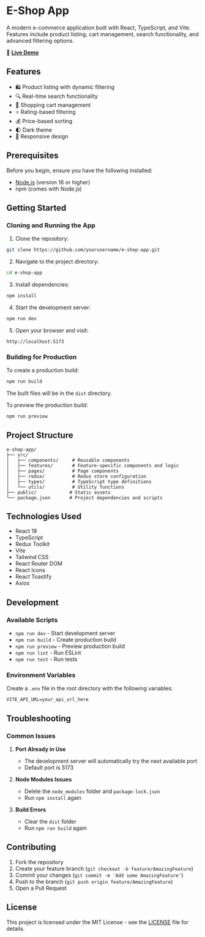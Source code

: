# E-Shop App

A modern e-commerce application built with React, TypeScript, and Vite. Features include product listing, cart management, search functionality, and advanced filtering options.

🚀 **[Live Demo](https://e-shop-e-commerce-app.vercel.app/)**

## Features

- 🛍️ Product listing with dynamic filtering
- 🔍 Real-time search functionality
- 🛒 Shopping cart management
- ⭐ Rating-based filtering
- 💰 Price-based sorting
- 🌓 Dark theme
- 📱 Responsive design

## Prerequisites

Before you begin, ensure you have the following installed:
- [Node.js](https://nodejs.org/) (version 16 or higher)
- npm (comes with Node.js)

## Getting Started

### Cloning and Running the App

1. Clone the repository:
```bash
git clone https://github.com/yourusername/e-shop-app.git
```

2. Navigate to the project directory:
```bash
cd e-shop-app
```

3. Install dependencies:
```bash
npm install
```

4. Start the development server:
```bash
npm run dev
```

5. Open your browser and visit:
```
http://localhost:5173
```

### Building for Production

To create a production build:

```bash
npm run build
```

The built files will be in the `dist` directory.

To preview the production build:

```bash
npm run preview
```

## Project Structure

```
e-shop-app/
├── src/
│   ├── components/     # Reusable components
│   ├── features/       # Feature-specific components and logic
│   ├── pages/          # Page components
│   ├── redux/          # Redux store configuration
│   ├── types/          # TypeScript type definitions
│   └── utils/          # Utility functions
├── public/            # Static assets
└── package.json       # Project dependencies and scripts
```

## Technologies Used

- React 18
- TypeScript
- Redux Toolkit
- Vite
- Tailwind CSS
- React Router DOM
- React Icons
- React Toastify
- Axios

## Development

### Available Scripts

- `npm run dev` - Start development server
- `npm run build` - Create production build
- `npm run preview` - Preview production build
- `npm run lint` - Run ESLint
- `npm run test` - Run tests

### Environment Variables

Create a `.env` file in the root directory with the following variables:

```env
VITE_API_URL=your_api_url_here
```

## Troubleshooting

### Common Issues

1. **Port Already in Use**
   - The development server will automatically try the next available port
   - Default port is 5173

2. **Node Modules Issues**
   - Delete the `node_modules` folder and `package-lock.json`
   - Run `npm install` again

3. **Build Errors**
   - Clear the `dist` folder
   - Run `npm run build` again

## Contributing

1. Fork the repository
2. Create your feature branch (`git checkout -b feature/AmazingFeature`)
3. Commit your changes (`git commit -m 'Add some AmazingFeature'`)
4. Push to the branch (`git push origin feature/AmazingFeature`)
5. Open a Pull Request

## License

This project is licensed under the MIT License - see the [LICENSE](LICENSE) file for details.

